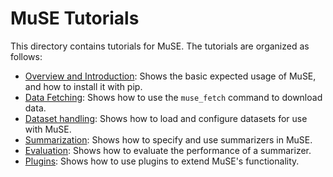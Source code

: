 # MuSE Tutorials

This directory contains tutorials for MuSE. The tutorials are organized as follows:
- [Overview and Introduction](./MuSE.ipynb): Shows the basic expected usage of MuSE, and how to install it with pip.
- [Data Fetching](./DataFetcher.ipynb): Shows how to use the `muse_fetch` command to download data.
- [Dataset handling](./Datasets.ipynb): Shows how to load and configure datasets for use with MuSE.
- [Summarization](./Summarizers.ipynb): Shows how to specify and use summarizers in MuSE.
- [Evaluation](./Evaluation.ipynb): Shows how to evaluate the performance of a summarizer.
- [Plugins](./Plugins.ipynb): Shows how to use plugins to extend MuSE's functionality.